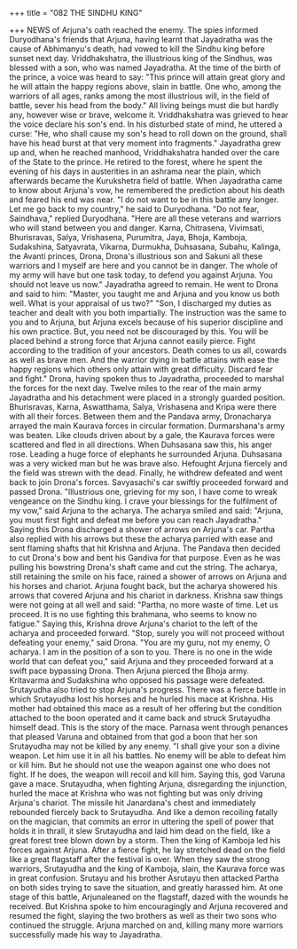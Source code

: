 +++
title = "082 THE SINDHU KING"

+++
NEWS of Arjuna's oath reached the
enemy. The spies informed Duryodhana's
friends that Arjuna, having learnt that
Jayadratha was the cause of Abhimanyu's
death, had vowed to kill the Sindhu king
before sunset next day.
Vriddhakshatra, the illustrious king of the
Sindhus, was blessed with a son, who was
named Jayadratha. At the time of the birth
of the prince, a voice was heard to say:
"This prince will attain great glory and he
will attain the happy regions above, slain
in battle. One who, among the warriors of
all ages, ranks among the most illustrious
will, in the field of battle, sever his head
from the body."
All living beings must die but hardly any,
however wise or brave, welcome it.
Vriddhakshatra was grieved to hear the
voice declare his son's end.
In his disturbed state of mind, he uttered a
curse: "He, who shall cause my son's head
to roll down on the ground, shall have his
head burst at that very moment into
fragments."
Jayadratha grew up and, when he reached
manhood, Vriddhakshatra handed over the
care of the State to the prince. He retired
to the forest, where he spent the evening
of his days in austerities in an ashrama
near the plain, which afterwards became
the Kurukshetra field of battle.
When Jayadratha came to know about
Arjuna's vow, he remembered the
prediction about his death and feared his
end was near.
"I do not want to be in this battle any
longer. Let me go back to my country," he
said to Duryodhana.
"Do not fear, Saindhava," replied
Duryodhana. "Here are all these veterans
and warriors who will stand between you
and danger. Karna, Chitrasena, Vivimsati,
Bhurisravas,
Salya,
Vrishasena,
Purumitra,
Jaya,
Bhoja,
Kamboja,
Sudakshina,
Satyavrata,
Vikarna,
Durmukha, Duhsasana, Subahu, Kalinga,
the Avanti princes, Drona, Drona's
illustrious son and Sakuni all these
warriors and I myself are here and you
cannot be in danger. The whole of my
army will have but one task today, to
defend you against Arjuna. You should
not leave us now." Jayadratha agreed to
remain. He went to Drona and said to him:
"Master, you taught me and Arjuna and
you know us both well. What is your
appraisal of us two?"
"Son, I discharged my duties as teacher
and dealt with you both impartially. The
instruction was the same to you and to
Arjuna, but Arjuna excels because of his
superior discipline and his own practice.
But, you need not be discouraged by this.
You will be placed behind a strong force
that Arjuna cannot easily pierce. Fight
according to the tradition of your
ancestors. Death comes to us all, cowards
as well as brave men. And the warrior
dying in battle attains with ease the happy
regions which others only attain with
great difficulty. Discard fear and fight."
Drona, having spoken thus to Jayadratha,
proceeded to marshal the forces for the
next day. Twelve miles to the rear of the
main army Jayadratha and his detachment
were placed in a strongly guarded
position.
Bhurisravas, Karna, Aswatthama, Salya,
Vrishasena and Kripa were there with all
their forces. Between them and the
Pandava army, Dronacharya arrayed the
main
Kaurava
forces
in
circular
formation.
Durmarshana's army was beaten. Like
clouds driven about by a gale, the
Kaurava forces were scattered and fled in
all directions. When Duhsasana saw this,
his anger rose.
Leading a huge force of elephants he
surrounded Arjuna. Duhsasana was a very
wicked man but he was brave also. Hefought Arjuna fiercely and the field was
strewn with the dead. Finally, he
withdrew defeated and went back to join
Drona's forces.
Savyasachi's
car
swiftly
proceeded
forward and passed Drona. "Illustrious
one, grieving for my son, I have come to
wreak vengeance on the Sindhu king. I
crave your blessings for the fulfilment of
my vow," said Arjuna to the acharya.
The acharya smiled and said: "Arjuna, you
must first fight and defeat me before you
can reach Jayadratha." Saying this Drona
discharged a shower of arrows on Arjuna's
car. Partha also replied with his arrows
but these the acharya parried with ease
and sent flaming shafts that hit Krishna
and Arjuna.
The Pandava then decided to cut Drona's
bow and bent his Gandiva for that
purpose. Even as he was pulling his
bowstring Drona's shaft came and cut the
string.
The acharya, still retaining the smile on
his face, rained a shower of arrows on
Arjuna and his horses and chariot. Arjuna
fought back, but the acharya showered his
arrows that covered Arjuna and his chariot
in darkness.
Krishna saw things were not going at all
well and said: "Partha, no more waste of
time. Let us proceed. It is no use fighting
this brahmana, who seems to know no
fatigue." Saying this, Krishna drove
Arjuna's chariot to the left of the acharya
and proceeded forward.
"Stop, surely you will not proceed without
defeating your enemy," said Drona.
"You are my guru, not my enemy, O
acharya. I am in the position of a son to
you. There is no one in the wide world
that can defeat you," said Arjuna and they
proceeded forward at a swift pace
bypassing Drona.
Then Arjuna pierced the Bhoja army.
Kritavarma and Sudakshina who opposed
his passage were defeated. Srutayudha
also tried to stop Arjuna's progress. There
was a fierce battle in which Srutayudha
lost his horses and he hurled his mace at
Krishna.
His mother had obtained this mace as a
result of her offering but the condition
attached to the boon operated and it came
back and struck Srutayudha himself dead.
This is the story of the mace.
Parnasa went through penances that
pleased Varuna and obtained from that
god a boon that her son Srutayudha may
not be killed by any enemy.
"I shall give your son a divine weapon.
Let him use it in all his battles. No enemy
will be able to defeat him or kill him. But
he should not use the weapon against one
who does not fight. If he does, the weapon
will recoil and kill him. Saying this, god
Varuna gave a mace. Srutayudha, when
fighting
Arjuna,
disregarding
the
injunction, hurled the mace at Krishna
who was not fighting but was only driving
Arjuna's chariot.
The missile hit Janardana's chest and
immediately rebounded fiercely back to
Srutayudha. And like a demon recoiling
fatally on the magician, that commits an
error in uttering the spell of power that
holds it in thrall, it slew Srutayudha and
laid him dead on the field, like a great
forest tree blown down by a storm.
Then the king of Kamboja led his forces
against Arjuna. After a fierce fight, he lay
stretched dead on the field like a great
flagstaff after the festival is over.
When they saw the strong warriors,
Srutayudha and the king of Kamboja,
slain, the Kaurava force was in great
confusion.
Srutayu and his brother Asrutayu then
attacked Partha on both sides trying to
save the situation, and greatly harassed
him. At one stage of this battle, Arjunaleaned on the flagstaff, dazed with the
wounds he received.
But Krishna spoke to him encouragingly
and Arjuna recovered and resumed the
fight, slaying the two brothers as well as
their two sons who continued the struggle.
Arjuna marched on and, killing many
more warriors successfully made his way
to Jayadratha.